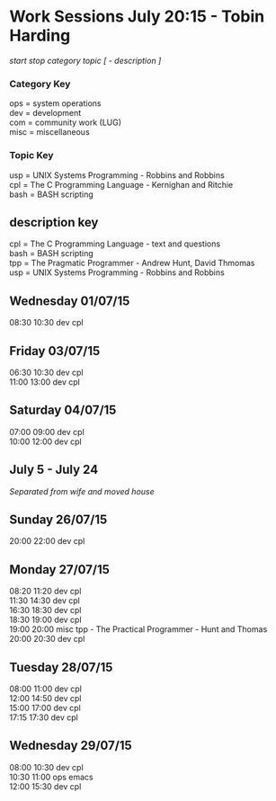 Work Sessions July 20:15 - Tobin Harding  
=======================================  
_start stop category topic [ - description ]_  
  
### Category Key #  
ops = system operations  
dev = development  
com = community work (LUG)  
misc = miscellaneous  
  
### Topic Key #  
usp = UNIX Systems Programming - Robbins and Robbins  
cpl = The C Programming Language - Kernighan and Ritchie  
bash = BASH scripting  
  
description key  
---------------  
cpl = The C Programming Language - text and questions  
bash = BASH scripting  
tpp = The Pragmatic Programmer - Andrew Hunt, David Thmomas  
usp = UNIX Systems Programming - Robbins and Robbins  
  
Wednesday 01/07/15   
------------------  
08:30 10:30 dev cpl  
  
Friday 03/07/15  
---------------  
06:30 10:30 dev cpl  
11:00 13:00 dev cpl  
  
Saturday 04/07/15  
---------------  
07:00 09:00 dev cpl  
10:00 12:00 dev cpl  
  
July 5 - July 24   
----------------  
*Separated from wife and moved house*  
  
Sunday 26/07/15  
---------------  
20:00 22:00 dev cpl  
  
Monday 27/07/15  
---------------  
08:20 11:20 dev cpl  
11:30 14:30 dev cpl  
16:30 18:30 dev cpl  
18:30 19:00 dev cpl  
19:00 20:00 misc tpp - The Practical Programmer - Hunt and Thomas  
20:00 20:30 dev cpl  
  
Tuesday 28/07/15  
---------------  
08:00 11:00 dev cpl  
12:00 14:50 dev cpl  
15:00 17:00 dev cpl  
17:15 17:30 dev cpl  
  
Wednesday 29/07/15  
---------------  
08:00 10:30 dev cpl  
10:30 11:00 ops emacs  
12:00 15:30 dev cpl  
  
